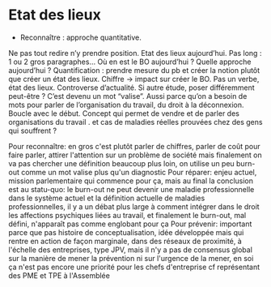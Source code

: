 # Etat des lieux 

- Reconnaître : approche quantitative. 

Ne pas tout redire n’y prendre position. 
Etat des lieux aujourd’hui. Pas long : 1 ou 2 gros paragraphes… Où en est le BO aujourd’hui ? Quelle approche aujourd’hui ? Quantification : prendre mesure du pb et créer la notion plutôt que créer un état des lieux. Chiffre → impact sur créer le BO. 
Pas un verbe, état des lieux. Controverse d’actualité. Si autre étude, poser différemment peut-être ? C’est devenu un mot “valise”. Aussi parce qu’on a besoin de mots pour parler de l’organisation du travail, du droit à la déconnexion. Boucle avec le début. Concept qui permet de vendre et de parler des organisations du travail .
	et cas de maladies réelles prouvées chez des gens qui souffrent ? 


Pour reconnaître: en gros c'est plutôt parler de chiffres, parler de coût pour faire parler, attirer l'attention sur un problème de société mais finalement on va pas chercher une définition beaucoup plus loin, on utilise un peu burn-out comme un mot valise plus qu'un diagnostic 
Pour réparer: enjeu actuel, mission parlementaire qui commence pour ça, mais au final la conclusion est au statu-quo: le burn-out ne peut devenir une maladie professionnelle dans le système actuel et la définition actuelle de maladies professionnelles, il y a un débat plus large à comment intégrer dans le droit les affections psychiques liées au travail, et finalement le burn-out, mal défini, n'apparaît pas comme englobant pour ça 
Pour prévenir: important parce que pas histoire de conceptualisation, idée développée mais qui rentre en action de façon marginale, dans des réseaux de proximité, à l'échelle des entreprises, type JPV, mais il n'y a pas de consensus global sur la manière de mener la prévention ni sur l'urgence de la mener, en soi ça n'est pas encore une priorité pour les chefs d'entreprise cf représentant des PME et TPE à l'Assemblée 
